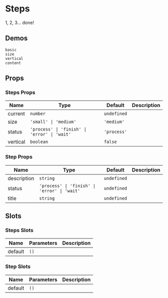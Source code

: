 # Steps

<!--single-column-->

1, 2, 3... done!

## Demos

```demo
basic
size
vertical
content
```

## Props

### Steps Props

| Name | Type | Default | Description |
| --- | --- | --- | --- |
| current | `number` | `undefined` |  |
| size | `'small' \| 'medium'` | `'medium'` |  |
| status | `'process' \| 'finish' \| 'error' \| 'wait'` | `'process'` |  |
| vertical | `boolean` | `false` |  |

### Step Props

| Name | Type | Default | Description |
| --- | --- | --- | --- |
| description | `string` | `undefined` |  |
| status | `'process' \| 'finish' \| 'error' \| 'wait'` | `undefined` |  |
| title | `string` | `undefined` |  |

## Slots

### Steps Slots

| Name    | Parameters | Description |
| ------- | ---------- | ----------- |
| default | `()`       |             |

### Step Slots

| Name    | Parameters | Description |
| ------- | ---------- | ----------- |
| default | `()`       |             |
